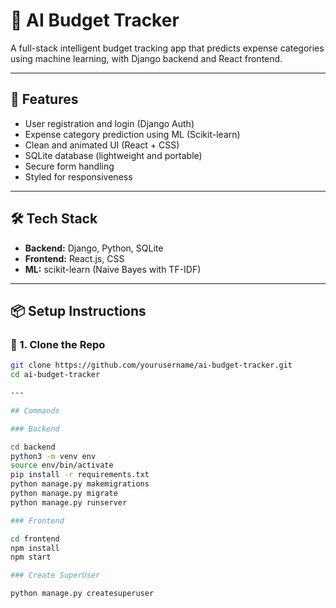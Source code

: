# 🧠 AI Budget Tracker

A full-stack intelligent budget tracking app that predicts expense categories using machine learning, with Django backend and React frontend.

---

## 🌟 Features

- User registration and login (Django Auth)
- Expense category prediction using ML (Scikit-learn)
- Clean and animated UI (React + CSS)
- SQLite database (lightweight and portable)
- Secure form handling
- Styled for responsiveness

---

## 🛠 Tech Stack

- **Backend:** Django, Python, SQLite
- **Frontend:** React.js, CSS
- **ML:** scikit-learn (Naive Bayes with TF-IDF)

---

## 📦 Setup Instructions

### 🔁 1. Clone the Repo

```bash
git clone https://github.com/yourusername/ai-budget-tracker.git
cd ai-budget-tracker

---

## Commands

### Backend 

cd backend
python3 -m venv env
source env/bin/activate
pip install -r requirements.txt
python manage.py makemigrations
python manage.py migrate
python manage.py runserver

### Frontend

cd frontend
npm install
npm start

### Create SuperUser

python manage.py createsuperuser


